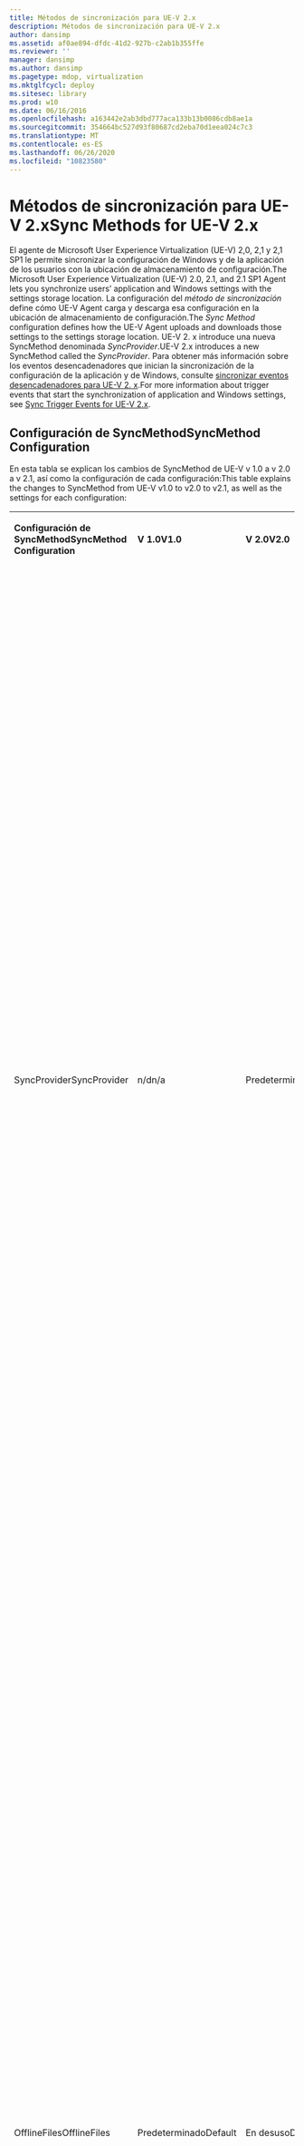 ```yaml
---
title: Métodos de sincronización para UE-V 2.x
description: Métodos de sincronización para UE-V 2.x
author: dansimp
ms.assetid: af0ae894-dfdc-41d2-927b-c2ab1b355ffe
ms.reviewer: ''
manager: dansimp
ms.author: dansimp
ms.pagetype: mdop, virtualization
ms.mktglfcycl: deploy
ms.sitesec: library
ms.prod: w10
ms.date: 06/16/2016
ms.openlocfilehash: a163442e2ab3dbd777aca133b13b0086cdb8ae1a
ms.sourcegitcommit: 354664bc527d93f80687cd2eba70d1eea024c7c3
ms.translationtype: MT
ms.contentlocale: es-ES
ms.lasthandoff: 06/26/2020
ms.locfileid: "10823580"
---
```

# <span data-ttu-id="a0580-103">Métodos de sincronización para UE-V 2.x</span><span class="sxs-lookup"><span data-stu-id="a0580-103">Sync Methods for UE-V 2.x</span></span>


<span data-ttu-id="a0580-104">El agente de Microsoft User Experience Virtualization (UE-V) 2,0, 2,1 y 2,1 SP1 le permite sincronizar la configuración de Windows y de la aplicación de los usuarios con la ubicación de almacenamiento de configuración.</span><span class="sxs-lookup"><span data-stu-id="a0580-104">The Microsoft User Experience Virtualization (UE-V) 2.0, 2.1, and 2.1 SP1 Agent lets you synchronize users’ application and Windows settings with the settings storage location.</span></span> <span data-ttu-id="a0580-105">La configuración del *método de sincronización* define cómo UE-V Agent carga y descarga esa configuración en la ubicación de almacenamiento de configuración.</span><span class="sxs-lookup"><span data-stu-id="a0580-105">The *Sync Method* configuration defines how the UE-V Agent uploads and downloads those settings to the settings storage location.</span></span> <span data-ttu-id="a0580-106">UE-V 2. x introduce una nueva SyncMethod denominada *SyncProvider*.</span><span class="sxs-lookup"><span data-stu-id="a0580-106">UE-V 2.x introduces a new SyncMethod called the *SyncProvider*.</span></span> <span data-ttu-id="a0580-107">Para obtener más información sobre los eventos desencadenadores que inician la sincronización de la configuración de la aplicación y de Windows, consulte [sincronizar eventos desencadenadores para UE-V 2. x](sync-trigger-events-for-ue-v-2x-both-uevv2.md).</span><span class="sxs-lookup"><span data-stu-id="a0580-107">For more information about trigger events that start the synchronization of application and Windows settings, see [Sync Trigger Events for UE-V 2.x](sync-trigger-events-for-ue-v-2x-both-uevv2.md).</span></span>

## <span data-ttu-id="a0580-108">Configuración de SyncMethod</span><span class="sxs-lookup"><span data-stu-id="a0580-108">SyncMethod Configuration</span></span>


<span data-ttu-id="a0580-109">En esta tabla se explican los cambios de SyncMethod de UE-V v 1.0 a v 2.0 a v 2.1, así como la configuración de cada configuración:</span><span class="sxs-lookup"><span data-stu-id="a0580-109">This table explains the changes to SyncMethod from UE-V v1.0 to v2.0 to v2.1, as well as the settings for each configuration:</span></span>

<table>
<colgroup>
<col width="20%" />
<col width="20%" />
<col width="20%" />
<col width="20%" />
<col width="20%" />
</colgroup>
<tbody>
<tr class="odd">
<td align="left"><p><strong><span data-ttu-id="a0580-110">Configuración de SyncMethod</span><span class="sxs-lookup"><span data-stu-id="a0580-110">SyncMethod Configuration</span></span></strong></p></td>
<td align="left"><p><strong><span data-ttu-id="a0580-111">V 1.0</span><span class="sxs-lookup"><span data-stu-id="a0580-111">V1.0</span></span></strong></p></td>
<td align="left"><p><strong><span data-ttu-id="a0580-112">V 2.0</span><span class="sxs-lookup"><span data-stu-id="a0580-112">V2.0</span></span></strong></p></td>
<td align="left"><p><strong><span data-ttu-id="a0580-113">V 2.1 y V 2.1 SP1</span><span class="sxs-lookup"><span data-stu-id="a0580-113">V2.1 and V2.1 SP1</span></span></strong></p></td>
<td align="left"><p><strong><span data-ttu-id="a0580-114">Descripción</span><span class="sxs-lookup"><span data-stu-id="a0580-114">Description</span></span></strong></p></td>
</tr>
<tr class="even">
<td align="left"><p><span data-ttu-id="a0580-115">SyncProvider</span><span class="sxs-lookup"><span data-stu-id="a0580-115">SyncProvider</span></span></p></td>
<td align="left"><p><span data-ttu-id="a0580-116">n/d</span><span class="sxs-lookup"><span data-stu-id="a0580-116">n/a</span></span></p></td>
<td align="left"><p><span data-ttu-id="a0580-117">Predeterminado</span><span class="sxs-lookup"><span data-stu-id="a0580-117">Default</span></span></p></td>
<td align="left"><p><span data-ttu-id="a0580-118">Predeterminado</span><span class="sxs-lookup"><span data-stu-id="a0580-118">Default</span></span></p></td>
<td align="left"><p><span data-ttu-id="a0580-119">Los cambios de configuración para una aplicación específica o para la configuración de escritorio global de Windows se guardan de forma local en una carpeta de caché.</span><span class="sxs-lookup"><span data-stu-id="a0580-119">Settings changes for a specific application or for global Windows desktop settings are saved locally to a cache folder.</span></span> <span data-ttu-id="a0580-120">Estos cambios se sincronizan con la ubicación de almacenamiento de configuración cuando tiene lugar un evento de activación de sincronización.</span><span class="sxs-lookup"><span data-stu-id="a0580-120">These changes are then synchronized with the settings storage location when a synchronization trigger event takes place.</span></span> <span data-ttu-id="a0580-121">Al presionar los cambios se guardarán los cambios locales en la ruta de almacenamiento de configuración.</span><span class="sxs-lookup"><span data-stu-id="a0580-121">Pushing out changes will save the local changes to the settings storage path.</span></span></p>
<p><span data-ttu-id="a0580-122">Esta configuración predeterminada es la norma Gold para equipos.</span><span class="sxs-lookup"><span data-stu-id="a0580-122">This default setting is the gold standard for computers.</span></span> <span data-ttu-id="a0580-123">Esta opción intenta sincronizar la configuración y se agota el tiempo de espera después de un breve retraso para garantizar que el inicio de la aplicación o del sistema operativo no se retrase durante un período de tiempo prolongado.</span><span class="sxs-lookup"><span data-stu-id="a0580-123">This option attempts to synchronize the setting and times out after a short delay to ensure that the application or operating system startup isn’t delayed for a long period of time.</span></span></p>
<p><span data-ttu-id="a0580-124">Esta funcionalidad también está vinculada a la tarea programada: aplicación de controlador de sincronización.</span><span class="sxs-lookup"><span data-stu-id="a0580-124">This functionality is also tied to the Scheduled task – Sync Controller Application.</span></span> <span data-ttu-id="a0580-125">El administrador controla la frecuencia de la tarea programada.</span><span class="sxs-lookup"><span data-stu-id="a0580-125">The administrator controls the frequency of the Scheduled task.</span></span> <span data-ttu-id="a0580-126">De forma predeterminada, los equipos sincronizan su configuración cada 30 minutos después de iniciar sesión.</span><span class="sxs-lookup"><span data-stu-id="a0580-126">By default, computers synchronize their settings every 30 min after logging on.</span></span></p></td>
</tr>
<tr class="odd">
<td align="left"><p><span data-ttu-id="a0580-127">OfflineFiles</span><span class="sxs-lookup"><span data-stu-id="a0580-127">OfflineFiles</span></span></p></td>
<td align="left"><p><span data-ttu-id="a0580-128">Predeterminado</span><span class="sxs-lookup"><span data-stu-id="a0580-128">Default</span></span></p></td>
<td align="left"><p><span data-ttu-id="a0580-129">En desuso</span><span class="sxs-lookup"><span data-stu-id="a0580-129">Deprecated</span></span></p></td>
<td align="left"><p><span data-ttu-id="a0580-130">En desuso</span><span class="sxs-lookup"><span data-stu-id="a0580-130">Deprecated</span></span></p></td>
<td align="left"><p><span data-ttu-id="a0580-131">Se comporta de la misma manera que SyncProvider en V 2.0.</span><span class="sxs-lookup"><span data-stu-id="a0580-131">Behaves the same as SyncProvider in V2.0.</span></span></p>
<p><span data-ttu-id="a0580-132">Si los archivos sin conexión están habilitados y la carpeta está anclada, UE-V desanclará esta carpeta y se sincronizará directamente con el directorio central SMB.</span><span class="sxs-lookup"><span data-stu-id="a0580-132">If Offline files are enabled and the folder is pinned then UE-V will unpin this folder and sync directly to the central SMB directory.</span></span></p>
<p><strong><span data-ttu-id="a0580-133">Nota: </strong> en V 1.0 si desea usar UE-V en una sociedad corporativa desconectada (también conocido como un viaje con un equipo portátil), la guía consiste en usar archivos sin conexión para asegurarse de que la configuración se ha movido.</span><span class="sxs-lookup"><span data-stu-id="a0580-133">NOTE:</strong> In V1.0 if you wanted to use UE-V in a CorpNet disconnected manner (aka traveling with a Laptop), then the guidance is to use Offline Files to ensure that your settings roamed.</span></span><span data-ttu-id="a0580-134">Hemos recibido suficientes comentarios de los clientes para que la activación de archivos sin conexión sea un bloqueo empresarial no trivial.</span><span class="sxs-lookup"><span data-stu-id="a0580-134"> We received sufficient customer feedback that turning on Offline files is a non-trivial enterprise blocker.</span></span> <span data-ttu-id="a0580-135">Por tanto, en UE-V 2, hemos creado un motor de sincronización estrechamente acoplado para almacenar los datos de forma local y sincronizar la configuración con el servidor central.</span><span class="sxs-lookup"><span data-stu-id="a0580-135">So in UE-V 2, we created a tightly coupled synchronization engine to cache your data locally and synchronize the settings to the central server.</span></span> <span data-ttu-id="a0580-136">Este área de características no reemplaza los archivos sin conexión ni el redireccionamiento de carpetas.</span><span class="sxs-lookup"><span data-stu-id="a0580-136">This feature area does not replace Offline Files or Folder Redirection.</span></span></p>
<p><span data-ttu-id="a0580-137">UE-V 2 no funciona bien con las carpetas sin conexión, de modo que la orientación no es establecer la ruta de almacenamiento de configuración en una carpeta anclada sin conexión o CSC.</span><span class="sxs-lookup"><span data-stu-id="a0580-137">UE-V 2 does not work well with Offline folders so the guidance is not to set the settings storage path to a pinned Offline or CSC folder.</span></span></p></td>
</tr>
<tr class="even">
<td align="left"><p><span data-ttu-id="a0580-138">External</span><span class="sxs-lookup"><span data-stu-id="a0580-138">External</span></span></p></td>
<td align="left"><p><span data-ttu-id="a0580-139">n/d</span><span class="sxs-lookup"><span data-stu-id="a0580-139">n/a</span></span></p></td>
<td align="left"><p><span data-ttu-id="a0580-140">n/d</span><span class="sxs-lookup"><span data-stu-id="a0580-140">n/a</span></span></p></td>
<td align="left"><p><span data-ttu-id="a0580-141">Se admite</span><span class="sxs-lookup"><span data-stu-id="a0580-141">Supported</span></span></p></td>
<td align="left"><p><span data-ttu-id="a0580-142">Nuevo en UE-V 2,1, este método de configuración especifica que si la configuración de UE-V se escribe en una carpeta local en el equipo del usuario, cualquier motor de sincronización externo (como OneDrive para la empresa, carpetas de trabajo, SharePoint o Dropbox) se puede usar para aplicar esta configuración a los diferentes equipos a los que los usuarios tienen acceso.</span><span class="sxs-lookup"><span data-stu-id="a0580-142">New in UE-V 2.1, this configuration method specifies that if UE-V settings are written to a local folder on the user computer, then any external sync engine (such as OneDrive for Business, Work Folders, Sharepoint, or Dropbox) can be used to apply these settings to the different computers that users access.</span></span></p></td>
</tr>
<tr class="odd">
<td align="left"><p><span data-ttu-id="a0580-143">Ninguno</span><span class="sxs-lookup"><span data-stu-id="a0580-143">None</span></span></p></td>
<td align="left"><p><span data-ttu-id="a0580-144">Sí</span><span class="sxs-lookup"><span data-stu-id="a0580-144">Yes</span></span></p></td>
<td align="left"><p><span data-ttu-id="a0580-145">Sí</span><span class="sxs-lookup"><span data-stu-id="a0580-145">Yes</span></span></p></td>
<td align="left"><p><span data-ttu-id="a0580-146">Sí</span><span class="sxs-lookup"><span data-stu-id="a0580-146">Yes</span></span></p></td>
<td align="left"><p><span data-ttu-id="a0580-147">Esta configuración está diseñada para la experiencia de infraestructura de escritorio virtual (VDI) y la de aplicaciones transmitidas principalmente.</span><span class="sxs-lookup"><span data-stu-id="a0580-147">This configuration setting is designed for the Virtual Desktop Infrastructure (VDI) and Streamed Application experience primarily.</span></span> <span data-ttu-id="a0580-148">Esta configuración debe usarse en los cuadros de Windows Server que se usan en un centro de recursos, donde la conexión siempre estará disponible.</span><span class="sxs-lookup"><span data-stu-id="a0580-148">This setting should be used on Windows Server boxes used in a datacenter, where the connection will always be available.</span></span></p>
<p><span data-ttu-id="a0580-149">Los cambios de configuración se guardan directamente en el servidor.</span><span class="sxs-lookup"><span data-stu-id="a0580-149">Any settings changes are saved directly to the server.</span></span> <span data-ttu-id="a0580-150">Si la conexión de red a la ruta de almacenamiento de configuración no está disponible, los cambios de configuración se almacenarán en caché en el dispositivo y se sincronizarán la próxima vez que se ejecute el proveedor de sincronización.</span><span class="sxs-lookup"><span data-stu-id="a0580-150">If the network connection to the settings storage path is not available, then the settings changes are cached on the device and are synchronized the next time that the Sync Provider runs.</span></span> <span data-ttu-id="a0580-151">Si no se encuentra la ruta de almacenamiento de configuración y el perfil de usuario se quita de un entorno de VDI agrupado al cerrar sesión, se perderán estos cambios de configuración y el usuario deberá volver a aplicar el cambio cuando el equipo pueda volver a la ruta de almacenamiento de configuración.</span><span class="sxs-lookup"><span data-stu-id="a0580-151">If the settings storage path is not found and the user profile is removed from a pooled VDI environment on logoff, then these settings changes are lost, and the user must reapply the change when the computer can again reach the settings storage path.</span></span></p>
<p><span data-ttu-id="a0580-152">Las aplicaciones y el sistema operativo esperarán indefinidamente a que la ubicación esté presente.</span><span class="sxs-lookup"><span data-stu-id="a0580-152">Apps and OS will wait indefinitely for the location to be present.</span></span> <span data-ttu-id="a0580-153">Esto podría provocar que el tiempo de inicio de sesión de un sistema operativo o la carga de la aplicación aumente significativamente si no se encuentra la ubicación.</span><span class="sxs-lookup"><span data-stu-id="a0580-153">This could cause App load or OS logon time to dramatically increase if the location is not found.</span></span></p></td>
</tr>
</tbody>
</table>

 

<span data-ttu-id="a0580-154">Puede configurar el método de sincronización de las siguientes maneras:</span><span class="sxs-lookup"><span data-stu-id="a0580-154">You can configure the sync method in these ways:</span></span>

-   <span data-ttu-id="a0580-155">Al [implementar el agente de UE-V](https://technet.microsoft.com/library/dn458891.aspx#agent) con un parámetro de línea de comandos o en un script de proceso por lotes</span><span class="sxs-lookup"><span data-stu-id="a0580-155">When you [Deploy the UE-V Agent](https://technet.microsoft.com/library/dn458891.aspx#agent) through a command-line parameter or in a batch script</span></span>

-   <span data-ttu-id="a0580-156">Mediante la configuración de [Directiva de grupo](https://technet.microsoft.com/library/dn458893.aspx)</span><span class="sxs-lookup"><span data-stu-id="a0580-156">Through [Group Policy](https://technet.microsoft.com/library/dn458893.aspx) settings</span></span>

-   <span data-ttu-id="a0580-157">Con [System Center Configuration Pack](https://technet.microsoft.com/library/dn458917.aspx) para UE-V</span><span class="sxs-lookup"><span data-stu-id="a0580-157">With the [System Center Configuration Pack](https://technet.microsoft.com/library/dn458917.aspx) for UE-V</span></span>

-   <span data-ttu-id="a0580-158">Después de la instalación de UE-V Agent, mediante [Windows PowerShell o el instrumental de administración de Windows (WMI)](https://technet.microsoft.com/library/dn458937.aspx)</span><span class="sxs-lookup"><span data-stu-id="a0580-158">After installation of the UE-V Agent, by using [Windows PowerShell or Windows Management Instrumentation (WMI)](https://technet.microsoft.com/library/dn458937.aspx)</span></span>






## <span data-ttu-id="a0580-159">Temas relacionados</span><span class="sxs-lookup"><span data-stu-id="a0580-159">Related topics</span></span>


[<span data-ttu-id="a0580-160">Implementar funciones necesarias para UE-V 2.x</span><span class="sxs-lookup"><span data-stu-id="a0580-160">Deploy Required Features for UE-V 2.x</span></span>](deploy-required-features-for-ue-v-2x-new-uevv2.md#ssl)

[<span data-ttu-id="a0580-161">Implementar funciones necesarias para UE-V 2.x</span><span class="sxs-lookup"><span data-stu-id="a0580-161">Deploy Required Features for UE-V 2.x</span></span>](deploy-required-features-for-ue-v-2x-new-uevv2.md#config)

[<span data-ttu-id="a0580-162">Referencia técnica de UE-V 2.x</span><span class="sxs-lookup"><span data-stu-id="a0580-162">Technical Reference for UE-V 2.x</span></span>](technical-reference-for-ue-v-2x-both-uevv2.md)

 

 





